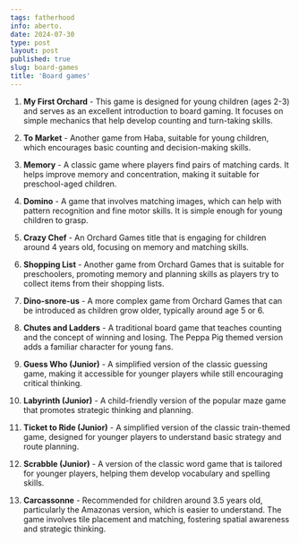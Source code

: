 ```yaml
---
tags: fatherhood
info: aberto.
date: 2024-07-30
type: post
layout: post
published: true
slug: board-games
title: 'Board games'
---
```


1. **My First Orchard** - This game is designed for young children (ages 2-3) and serves as an excellent introduction to board gaming. It focuses on simple mechanics that help develop counting and turn-taking skills.

2. **To Market** - Another game from Haba, suitable for young children, which encourages basic counting and decision-making skills.

3. **Memory** - A classic game where players find pairs of matching cards. It helps improve memory and concentration, making it suitable for preschool-aged children.

4. **Domino** - A game that involves matching images, which can help with pattern recognition and fine motor skills. It is simple enough for young children to grasp.

5. **Crazy Chef** - An Orchard Games title that is engaging for children around 4 years old, focusing on memory and matching skills.

6. **Shopping List** - Another game from Orchard Games that is suitable for preschoolers, promoting memory and planning skills as players try to collect items from their shopping lists.

7. **Dino-snore-us** - A more complex game from Orchard Games that can be introduced as children grow older, typically around age 5 or 6.

8. **Chutes and Ladders** - A traditional board game that teaches counting and the concept of winning and losing. The Peppa Pig themed version adds a familiar character for young fans.

9. **Guess Who (Junior)** - A simplified version of the classic guessing game, making it accessible for younger players while still encouraging critical thinking.

10. **Labyrinth (Junior)** - A child-friendly version of the popular maze game that promotes strategic thinking and planning.

11. **Ticket to Ride (Junior)** - A simplified version of the classic train-themed game, designed for younger players to understand basic strategy and route planning.

12. **Scrabble (Junior)** - A version of the classic word game that is tailored for younger players, helping them develop vocabulary and spelling skills.

13. **Carcassonne** - Recommended for children around 3.5 years old, particularly the Amazonas version, which is easier to understand. The game involves tile placement and matching, fostering spatial awareness and strategic thinking.
